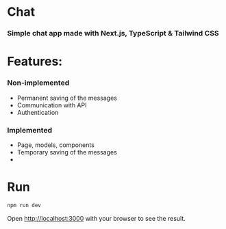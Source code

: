 # Chat
### Simple chat app made with Next.js, TypeScript & Tailwind CSS

# Features:

### Non-implemented
- Permanent saving of the messages
- Communication with API
- Authentication

### Implemented
- Page, models, components
- Temporary saving of the messages
- 

# Run

```bash
npm run dev
```

Open [http://localhost:3000](http://localhost:3000) with your browser to see the result.
